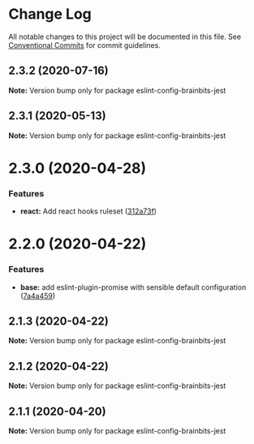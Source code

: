 # Change Log

All notable changes to this project will be documented in this file.
See [Conventional Commits](https://conventionalcommits.org) for commit guidelines.

## 2.3.2 (2020-07-16)

**Note:** Version bump only for package eslint-config-brainbits-jest





## 2.3.1 (2020-05-13)

**Note:** Version bump only for package eslint-config-brainbits-jest





# 2.3.0 (2020-04-28)


### Features

* **react:** Add react hooks ruleset ([312a73f](https://github.com/brainbits/eslint-config-brainbits/commit/312a73f16e3ed6e650c119abdcb0280d37944576))





# 2.2.0 (2020-04-22)


### Features

* **base:** add eslint-plugin-promise with sensible default configuration ([7a4a459](https://github.com/brainbits/eslint-config-brainbits/commit/7a4a4592bf670da067dacc0ec0f99b8b4d365f6c))





## 2.1.3 (2020-04-22)

**Note:** Version bump only for package eslint-config-brainbits-jest





## 2.1.2 (2020-04-22)

**Note:** Version bump only for package eslint-config-brainbits-jest





## 2.1.1 (2020-04-20)

**Note:** Version bump only for package eslint-config-brainbits-jest
